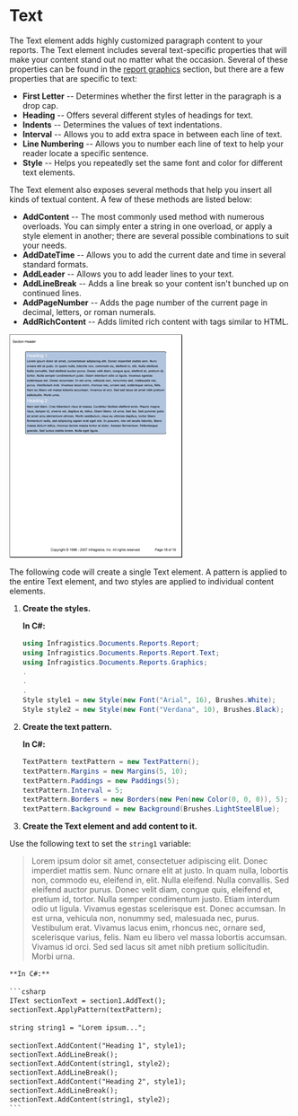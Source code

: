 ﻿<!--
|metadata|
{
    "fileName": "documentengine-text",
    "controlName": "Infragistics Document Library",
    "tags": ["Reporting"]
}
|metadata|
-->

# Text
                

The Text element adds highly customized paragraph content to your reports. The Text element includes several text-specific properties that will make your content stand out no matter what the occasion. Several of these properties can be found in the [report graphics](DocumentEngine-Report-Graphics.html "Explains the graphic items available for reports created using document engine.") section, but there are a few properties that are specific to text:

*   **First Letter**&nbsp;-- Determines whether the first letter in the paragraph is a drop cap.
*   **Heading**&nbsp;-- Offers several different styles of headings for text.
*   **Indents**&nbsp;-- Determines the values of text indentations.
*   **Interval**&nbsp;-- Allows you to add extra space in between each line of text.
*   **Line Numbering**&nbsp;-- Allows you to number each line of text to help your reader locate a specific sentence.
*   **Style**&nbsp;-- Helps you repeatedly set the same font and color for different text elements.

The Text element also exposes several methods that help you insert all kinds of textual content. A few of these methods are listed below:

*   **AddContent**&nbsp;-- The most commonly used method with numerous overloads. You can simply enter a string in one overload, or apply a style element in another; there are several possible combinations to suit your needs.
*   **AddDateTime**&nbsp;-- Allows you to add the current date and time in several standard formats.
*   **AddLeader**&nbsp;-- Allows you to add leader lines to your text.
*   **AddLineBreak**&nbsp;-- Adds a line break so your content isn't bunched up on continued lines.
*   **AddPageNumber**&nbsp;-- Adds the page number of the current page in decimal, letters, or roman numerals.
*   **AddRichContent**&nbsp;-- Adds limited rich content with tags similar to HTML.

![](images/DocumentEngine_Text_01.png)

The following code will create a single Text element. A pattern is applied to the entire Text element, and two styles are applied to individual content elements.

1.  **Create the styles.**

    **In C#:**

    ```csharp
    using Infragistics.Documents.Reports.Report;
    using Infragistics.Documents.Reports.Report.Text;
    using Infragistics.Documents.Reports.Graphics;
    .
    .
    .
    Style style1 = new Style(new Font("Arial", 16), Brushes.White);
    Style style2 = new Style(new Font("Verdana", 10), Brushes.Black);
    ```

2.  **Create the text pattern.**

    **In C#:**

    ```csharp
    TextPattern textPattern = new TextPattern();
    textPattern.Margins = new Margins(5, 10);
    textPattern.Paddings = new Paddings(5);
    textPattern.Interval = 5;
    textPattern.Borders = new Borders(new Pen(new Color(0, 0, 0)), 5);
    textPattern.Background = new Background(Brushes.LightSteelBlue);
    ```

3.  **Create the Text element and add content to it.**

Use the following text to set the `string1` variable:

> Lorem ipsum dolor sit amet, consectetuer adipiscing elit. Donec imperdiet mattis sem. Nunc ornare elit at justo. In quam nulla, lobortis non, commodo eu, eleifend in, elit. Nulla eleifend. Nulla convallis. Sed eleifend auctor purus. Donec velit diam, congue quis, eleifend et, pretium id, tortor. Nulla semper condimentum justo. Etiam interdum odio ut ligula. Vivamus egestas scelerisque est. Donec accumsan. In est urna, vehicula non, nonummy sed, malesuada nec, purus. Vestibulum erat. Vivamus lacus enim, rhoncus nec, ornare sed, scelerisque varius, felis. Nam eu libero vel massa lobortis accumsan. Vivamus id orci. Sed sed lacus sit amet nibh pretium sollicitudin. Morbi urna.

    **In C#:**

    ```csharp
    IText sectionText = section1.AddText();
    sectionText.ApplyPattern(textPattern);

    string string1 = "Lorem ipsum...";

    sectionText.AddContent("Heading 1", style1);
    sectionText.AddLineBreak();
    sectionText.AddContent(string1, style2);
    sectionText.AddLineBreak();
    sectionText.AddContent("Heading 2", style1);
    sectionText.AddLineBreak();
    sectionText.AddContent(string1, style2);
    ```